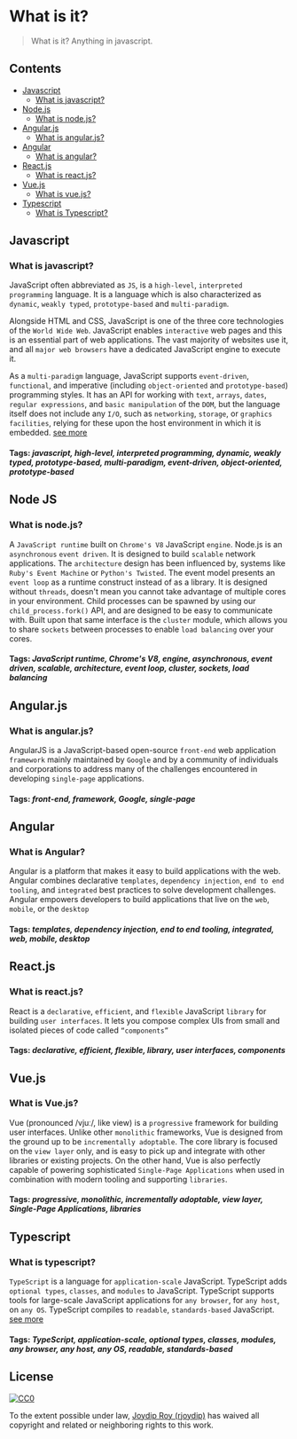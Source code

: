 # What is it?

> What is it? Anything in javascript.

## Contents

- [Javascript](#javascript)
    - [What is javascript?](#what-is-javascript)
- [Node.js](#nodejs)
    - [What is node.js?](#what-is-nodejs)
- [Angular.js](#angularjs)
    - [What is angular.js?](#what-is-angularjs)
- [Angular](#angular)
    - [What is angular?](#what-is-angular)
- [React.js](#reactjs)
    - [What is react.js?](#what-is-reactjs)
- [Vue.js](#vuejs)
    - [What is vue.js?](#what-is-vuejs)
- [Typescript](#typescript)
    - [What is Typescript?](#what-is-typescript)

## Javascript

### What is javascript?

JavaScript often abbreviated as `JS`, is a `high-level`, `interpreted programming` language. It is a language which is also characterized as `dynamic`, `weakly typed`, `prototype-based` and `multi-paradigm`.

Alongside HTML and CSS, JavaScript is one of the three core technologies of the `World Wide Web`. JavaScript enables `interactive` web pages and this is an essential part of web applications. The vast majority of websites use it, and all `major web browsers` have a dedicated JavaScript engine to execute it.

As a `multi-paradigm` language, JavaScript supports `event-driven`, `functional`, and imperative (including `object-oriented` and `prototype-based`) programming styles. It has an API for working with `text`, `arrays`, `dates`, `regular expressions`, and `basic manipulation` of the `DOM`, but the language itself does not include any `I/O`, such as `networking`, `storage`, or `graphics` `facilities`, relying for these upon the host environment in which it is embedded. [see more](https://en.wikipedia.org/wiki/JavaScript)

#### Tags: ***javascript, high-level, interpreted programming, dynamic, weakly typed, prototype-based, multi-paradigm, event-driven, object-oriented, prototype-based***

## Node JS

### What is node.js?

A `JavaScript runtime` built on `Chrome's V8` JavaScript `engine`. Node.js is an `asynchronous` `event driven`. It is designed to build `scalable` network applications. The `architecture` design has been influenced by, systems like `Ruby's Event Machine` or `Python's Twisted`. The event model presents an `event loop` as a runtime construct instead of as a library. It is designed without `threads`, doesn't mean you cannot take advantage of multiple cores in your environment. Child processes can be spawned by using our `child_process.fork()` API, and are designed to be easy to communicate with. Built upon that same interface is the `cluster` module, which allows you to share `sockets` between processes to enable `load balancing` over your cores.

#### Tags: ***JavaScript runtime, Chrome's V8, engine, asynchronous, event driven, scalable, architecture, event loop, cluster, sockets, load balancing***

## Angular.js

### What is angular.js?

AngularJS is a JavaScript-based open-source `front-end` web application `framework` mainly maintained by `Google` and by a community of individuals and corporations to address many of the challenges encountered in developing `single-page` applications.

#### Tags: ***front-end, framework, Google, single-page***

## Angular

### What is Angular?

Angular is a platform that makes it easy to build applications with the web. Angular combines declarative `templates`, `dependency injection`, `end to end tooling`, and `integrated` best practices to solve development challenges. Angular empowers developers to build applications that live on the `web`, `mobile`, or the `desktop`

#### Tags: ***templates, dependency injection, end to end tooling, integrated, web, mobile, desktop***

## React.js

### What is react.js?

React is a `declarative`, `efficient`, and `flexible` JavaScript `library` for building `user interfaces`. It lets you compose complex UIs from small and isolated pieces of code called `“components”`

#### Tags: ***declarative, efficient, flexible, library, user interfaces, components***

## Vue.js

### What is Vue.js?

Vue (pronounced /vjuː/, like view) is a `progressive` framework for building user interfaces. Unlike other `monolithic` frameworks, Vue is designed from the ground up to be `incrementally adoptable`. The core library is focused on the `view layer` only, and is easy to pick up and integrate with other libraries or existing projects. On the other hand, Vue is also perfectly capable of powering sophisticated `Single-Page Applications` when used in combination with modern tooling and supporting `libraries`.

#### Tags: ***progressive, monolithic, incrementally adoptable, view layer, Single-Page Applications, libraries***

## Typescript

### What is typescript?

`TypeScript` is a language for `application-scale` JavaScript. TypeScript adds `optional types`, `classes`, and `modules` to JavaScript. TypeScript supports tools for large-scale JavaScript applications for `any browser`, for `any host`, on `any OS`. TypeScript compiles to `readable`, `standards-based` JavaScript. [see more](https://www.typescriptlang.org)

#### Tags: ***TypeScript, application-scale, optional types, classes, modules, any browser, any host, any OS, readable, standards-based***

## License

[![CC0](http://mirrors.creativecommons.org/presskit/buttons/88x31/svg/cc-zero.svg)](https://creativecommons.org/publicdomain/zero/1.0/)

To the extent possible under law, [Joydip Roy (rjoydip)](https://github.com/rjoydip) has waived all copyright and related or neighboring rights to this work.
